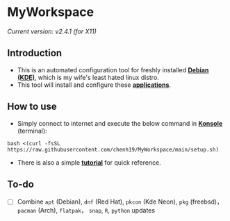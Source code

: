 # MyWorkspace
*Current version: v2.4.1 (for X11)*  

## Introduction

- This is an automated configuration tool for freshly installed [**Debian (KDE)**](https://cdimage.debian.org/debian-cd/current-live/amd64/iso-hybrid/), which is my wife's least hated linux distro.
- This tool will install and configure these [**applications**](https://github.com/chenh19/MyWorkspace/blob/main/list.md).

## How to use

- Simply connect to internet and execute the below command in [**Konsole**](https://konsole.kde.org/) (terminal): 
```
bash <(curl -fsSL https://raw.githubusercontent.com/chenh19/MyWorkspace/main/setup.sh)
```
- There is also a simple [**tutorial**](https://chenh19.github.io/MyWorkspace/) for quick reference.

## To-do

- [ ] Combine ```apt``` (Debian), ```dnf``` (Red Hat), ```pkcon``` (Kde Neon), ```pkg``` (freebsd)，```pacman``` (Arch), ```flatpak```， ```snap```, ```R```, ```python``` updates
